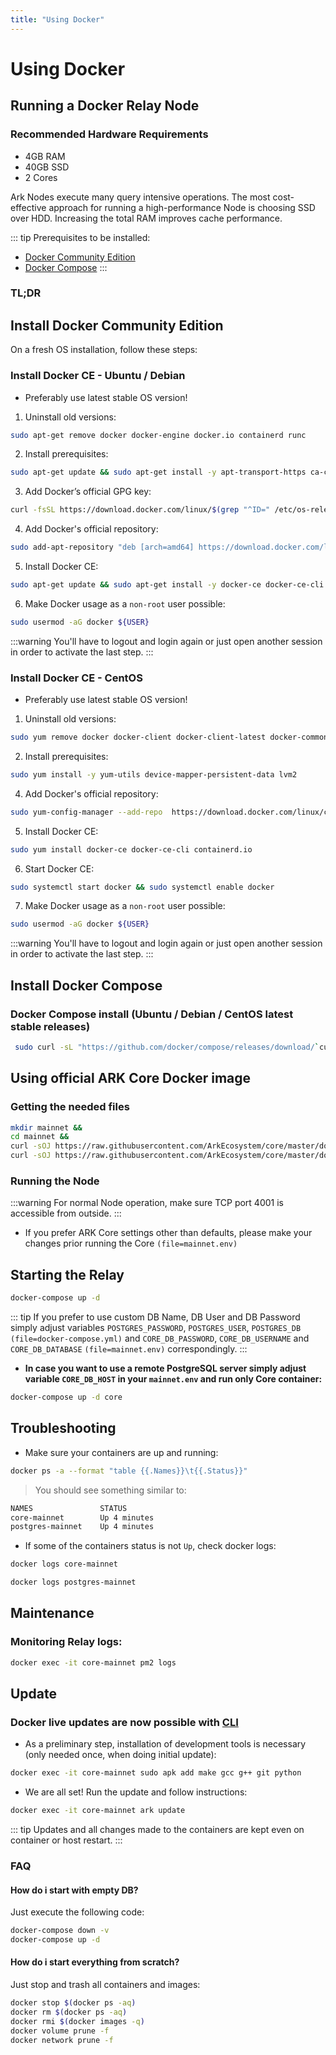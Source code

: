 ```yaml
---
title: "Using Docker"
---
```


# Using Docker

## Running a Docker Relay Node

### Recommended Hardware Requirements

- 4GB RAM
- 40GB SSD
- 2 Cores

Ark Nodes execute many query intensive operations. The most cost-effective approach for running a high-performance Node is choosing SSD over HDD. Increasing the total RAM improves cache performance.

::: tip
Prerequisites to be installed:

- [Docker Community Edition](https://docs.docker.com/install)
- [Docker Compose](https://docs.docker.com/compose/install)
  :::

### TL;DR

## Install Docker Community Edition

On a fresh OS installation, follow these steps:

### Install Docker CE - Ubuntu / Debian

- Preferably use latest stable OS version!

1. Uninstall old versions:

```bash
sudo apt-get remove docker docker-engine docker.io containerd runc
```

2. Install prerequisites:

```bash
sudo apt-get update && sudo apt-get install -y apt-transport-https ca-certificates curl gnupg2 software-properties-common
```

3. Add Docker’s official GPG key:

```bash
curl -fsSL https://download.docker.com/linux/$(grep "^ID=" /etc/os-release | cut -d\= -f2)/gpg | sudo apt-key add -
```

4. Add Docker's official repository:

```bash
sudo add-apt-repository "deb [arch=amd64] https://download.docker.com/linux/$(grep "^ID=" /etc/os-release | cut -d\= -f2) $(lsb_release -cs) stable"
```

5. Install Docker CE:

```bash
sudo apt-get update && sudo apt-get install -y docker-ce docker-ce-cli containerd.io
```

6. Make Docker usage as a `non-root` user possible:

```bash
sudo usermod -aG docker ${USER}
```

:::warning
You'll have to logout and login again or just open another session in order to activate the last step.
:::

### Install Docker CE - CentOS

- Preferably use latest stable OS version!

1. Uninstall old versions:

```bash
sudo yum remove docker docker-client docker-client-latest docker-common docker-latest docker-latest-logrotate docker-logrotate docker-engine
```

2. Install prerequisites:

```bash
sudo yum install -y yum-utils device-mapper-persistent-data lvm2
```

4. Add Docker's official repository:

```bash
sudo yum-config-manager --add-repo  https://download.docker.com/linux/centos/docker-ce.repo
```

5. Install Docker CE:

```bash
sudo yum install docker-ce docker-ce-cli containerd.io
```

6. Start Docker CE:

```bash
sudo systemctl start docker && sudo systemctl enable docker
```

7. Make Docker usage as a `non-root` user possible:

```bash
sudo usermod -aG docker ${USER}
```

:::warning
You'll have to logout and login again or just open another session in order to activate the last step.
:::

## Install Docker Compose

### Docker Compose install (Ubuntu / Debian / CentOS latest stable releases)

```bash
 sudo curl -sL "https://github.com/docker/compose/releases/download/`curl -fsSLI -o /dev/null -w %{url_effective} https://github.com/docker/compose/releases/latest | sed 's#.*tag/##g' && echo`/docker-compose-$(uname -s)-$(uname -m)" -o /usr/local/bin/docker-compose && sudo chmod +x /usr/local/bin/docker-compose
```

## Using official ARK Core Docker image

### Getting the needed files

```bash
mkdir mainnet &&
cd mainnet &&
curl -sOJ https://raw.githubusercontent.com/ArkEcosystem/core/master/docker/production/mainnet/docker-compose.yml &&
curl -sOJ https://raw.githubusercontent.com/ArkEcosystem/core/master/docker/production/mainnet/mainnet.env
```

### Running the Node

:::warning
For normal Node operation, make sure TCP port 4001 is accessible from outside.
:::

- If you prefer ARK Core settings other than defaults, please make your changes prior running the Core `(file=mainnet.env)`

## Starting the Relay

```bash
docker-compose up -d
```

::: tip
If you prefer to use custom DB Name, DB User and DB Password simply adjust variables `POSTGRES_PASSWORD`, `POSTGRES_USER`, `POSTGRES_DB` `(file=docker-compose.yml)` and `CORE_DB_PASSWORD`, `CORE_DB_USERNAME` and `CORE_DB_DATABASE` `(file=mainnet.env)` correspondingly.
:::

- **In case you want to use a remote PostgreSQL server simply adjust variable `CORE_DB_HOST` in your `mainnet.env` and run only Core container:**

```bash
docker-compose up -d core
```

## Troubleshooting

- Make sure your containers are up and running:

```bash
docker ps -a --format "table {{.Names}}\t{{.Status}}"
```

> You should see something similar to:

```bash
NAMES               STATUS
core-mainnet        Up 4 minutes
postgres-mainnet    Up 4 minutes
```

- If some of the containers status is not `Up`, check docker logs:

```bash
docker logs core-mainnet
```

```bash
docker logs postgres-mainnet
```

## Maintenance

### Monitoring Relay logs:

```bash
docker exec -it core-mainnet pm2 logs
```

## Update

### Docker live updates are now possible with [CLI](https://docs.ark.io/guidebook/core/cli.html)

- As a preliminary step, installation of development tools is necessary (only needed once, when doing initial update):

```bash
docker exec -it core-mainnet sudo apk add make gcc g++ git python
```

- We are all set! Run the update and follow instructions:

```bash
docker exec -it core-mainnet ark update
```

::: tip
Updates and all changes made to the containers are kept even on container or host restart.
:::

### FAQ

#### How do i start with empty DB?

Just execute the following code:

```bash
docker-compose down -v
docker-compose up -d
```

#### How do i start everything from scratch?

Just stop and trash all containers and images:

```bash
docker stop $(docker ps -aq)
docker rm $(docker ps -aq)
docker rmi $(docker images -q)
docker volume prune -f
docker network prune -f
```
